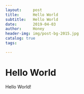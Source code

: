 ```yaml
---
layout:     post   				    
title:      Hello World			
subtitle:   Hello World
date:       2019-04-03 				
author:     Honey 					
header-img: img/post-bg-2015.jpg 	
catalog: true 						
tags:								

---
```


# Hello World

Hello World!